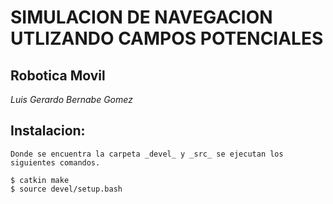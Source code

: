#   SIMULACION DE NAVEGACION UTLIZANDO CAMPOS POTENCIALES
##  Robotica Movil

_Luis Gerardo Bernabe Gomez_

## Instalacion:
    Donde se encuentra la carpeta _devel_ y _src_ se ejecutan los siguientes comandos. 
     
```
$ catkin make
$ source devel/setup.bash
```

